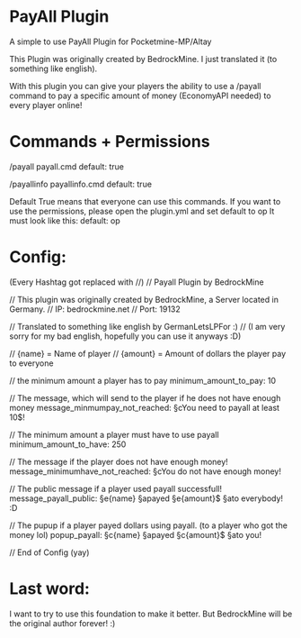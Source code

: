 # PayAll Plugin
A simple to use PayAll Plugin for Pocketmine-MP/Altay

This Plugin was originally created by BedrockMine. I just translated it (to something like english).

With this plugin you can give your players the ability to use a /payall command to pay a specific amount of money (EconomyAPI needed) to every player online!

# Commands + Permissions
/payall <amount>
payall.cmd
default: true

/payallinfo
payallinfo.cmd
default: true

Default True means that everyone can use this commands. If you want to use the permissions, please open the plugin.yml and set default to op
It must look like this: 
default: op

# Config:
(Every Hashtag got replaced with //)
// Payall Plugin by BedrockMine

// This plugin was originally created by BedrockMine, a Server located in Germany.
// IP: bedrockmine.net
// Port: 19132

// Translated to something like english by GermanLetsLPFor :)
// (I am very sorry for my bad english, hopefully you can use it anyways :D)

// {name} = Name of player
// {amount} = Amount of dollars the player pay to everyone


// the minimum amount a player has to pay
minimum_amount_to_pay: 10

// The message, which will send to the player if he does not have enough money
message_minmumpay_not_reached: §cYou need to payall at least 10$!

// The minimum amount a player must have to use payall
minimum_amount_to_have: 250

// The message if the player does not have enough money!
message_minimumhave_not_reached: §cYou do not have enough money!

// The public message if a player used payall successfull!
message_payall_public: §e{name} §apayed §e{amount}$ §ato everybody! :D

// The pupup if a player payed dollars using payall. (to a player who got the money lol)
popup_payall: §c{name} §apayed §c{amount}$ §ato you!

// End of Config (yay)

# Last word:
I want to try to use this foundation to make it better. But BedrockMine will be the original author forever! :)
